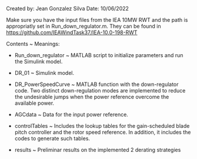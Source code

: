 Created by: Jean Gonzalez Silva
Date: 10/06/2022

Make sure you have the input files from the IEA 10MW RWT and the path is appropriatly set in Run_down_regulator.m.
They can be found in https://github.com/IEAWindTask37/IEA-10.0-198-RWT

Contents ~ Meanings:

- Run_down_regulator ~ MATLAB script to initialize parameters and run the Simulink model.

- DR_01 ~ Simulink model.

- DR_PowerSpeedCurve ~ MATLAB function with the down-regulator code. Two distinct down-regulation modes are implemented to reduce the undesirable jumps when the power reference overcome the available power.

- AGCdata ~ Data for the input power reference.

- controlTables ~ Includes the lookup tables for the gain-scheduled blade pitch controller and the rotor speed reference. In addition, it includes the codes to generate such tables.

- results ~ Preliminar results on the implemented 2 derating strategies 
